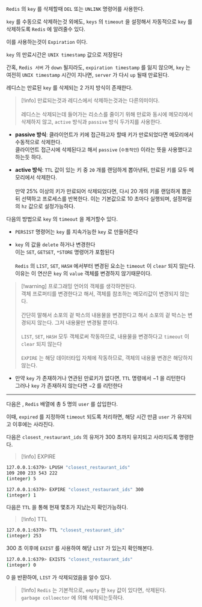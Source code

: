 
`Redis` 의 `key` 를 삭제할때 `DEL` 또는 `UNLINK` 명령어를 사용한다.

`key` 를 수동으로 삭제하는것 외에도, `keys` 의 `timeout` 을 설정해서 자동적으로 `key` 를 삭제하도록 `Redis` 에 알려줄수 있다.

이를 사용하는것이 `Expiration` 이다.

`key` 의 만료시간은 `UNIX timestamp` 값으로 저장된다

간혹, `Redis 서버` 가 `down` 될지라도, `expiration timestamp` 를 잃지 않으며, `key` 는 여전히 `UNIX timestamp` 시간이 지나면, `server` 가 다시 `up` 될때 만료된다. 

레디스는 만료된 `key` 를 삭제되는 $2$ 가지 방식이 존재한다.

>[!info] 만료되는것과 레디스에서 삭제하는것과는 다른의미이다.<br><br>레디스는 삭제되는데 들어가는 리소스를 줄이기 위해 만료와 동시에 메모리에서 삭제하지 않고, `active` 방식과 `passive` 방식 두가지를 사용한다.

- **passive 방식**: 클라이언트가 키에 접근하고자 할때 키가 만료되었다면 메모리에서 수동적으로 삭제한다.<br>클라이언트 접근시에 삭제된다고 해서 `passive` (`수동적인`) 이라는 뜻을 사용했다고 하는듯 하다. 

- **active 방식**: `TTL` 값이 있는 키 중 `20` 개를 랜덤하게 뽑아낸뒤, 만료된 키를 모두 메모리에서 삭제한다.<br><br>만약 $25\%$  이상의 키가 만료되어 삭제되었다면, 다시 $20$ 개의 키를 랜덤하게 뽑은 뒤 선택하고 프로세스를 반복한다. 이는 기본값으로 $10$ 초마다 실행되며, 설정파일의 `hz` 값으로 설정가능하다.

다음의 방법으로 `key` 의 `timeout` 을 제거할수 있다.

- `PERSIST` 명령어는 `key` 를 지속가능한 `key` 로 만들어준다

- `key` 의 값을 `delete` 하거나 변경한다<br> 이는 `SET`, `GETSET`, `*STORE` 명령어가 포함된다<br><br>`Redis` 의 `LIST`, `SET`, `HASH` 에서부터 변경된 요소는 `timeout` 이 `clear` 되지 않는다.<br>이유는 이 연산은 `key` 의 `value` 객체를 변경하지 않기때문이다. 

>[!warning] 프로그래밍 언어의 객체를 생각하면된다.<br>객체 프로퍼티를 변경한다고 해서, 객체를 참조하는 메모리값이 변경되지 않는다.<br><br> 간단히 말해서 소포의 겉 박스의 내용물을 변경한다고 해서 소포의 겉 박스는 변경되지 않는다. 그저 내용물만 변경될 뿐이다.<br><br>`LIST`, `SET`, `HASH` 모두 객체로써 작동하므로, 내용물을 변경하다고 `timeout` 이 `clear` 되지 않는다<br><br>`EXPIRE` 는 해당 데이터타입 자체에 작동하므로, 객체의 내용물 변경은 해당하지 않는다.

- 만약 `key` 가 존재하거나 연관된 만료키가 없다면, `TTL` 명령에서 $-1$ 을 리턴한다 <br> 그러나 `key` 가 존재하지 않는다면 $-2$  를 리턴한다

---

다음은 , `Redis` 배열에 총 $5$ 명의 `user` 를 삽입한다.

이때, `expired` 를 지정하여 `timeout` 되도록 처리하면, 해당 시간 만큼 `user` 가 유지되고 이후에는 사라진다.

다음은 `closest_restaurant_ids` 의 유저가 $300$ 초까지 유지되고 사라지도록 명령한다.

>[!info] EXPIRE
```sh
127.0.0.1:6379> LPUSH "closest_restaurant_ids"
109 200 233 543 222
(integer) 5

127.0.0.1:6379> EXPIRE "closest_restaurant_ids" 300 
(integer) 1
```

다음은 `TTL` 을 통해 현재 몇초가 지났는지 확인가능하다.

>[!info] TTL
```sh
127.0.0.1:6379> TTL "closest_restaurant_ids" 
(integer) 253
```

$300$ 초 이후에 `EXIST` 를 사용하여 해당 `LIST` 가 있는지 확인해본다. 

```sh
127.0.0.1:6379> EXISTS "closest_restaurant_ids" 
(integer) 0
```

$0$ 을 반환하여, `LIST` 가 삭제되었음을 알수 있다.

>[!info] `Redis`  는 기본적으로, `empty` 한 `key` 값이 있다면, 삭제된다.<br>`garbage colloector` 에 의해 삭제되는듯하다.


